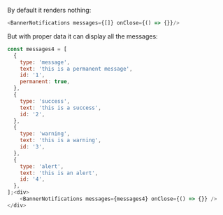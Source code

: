 By default it renders nothing:
```js
<BannerNotifications messages={[]} onClose={() => {}}/>
```

But with proper data it can display all the messages:
```js
const messages4 = [
  {
    type: 'message',
    text: 'this is a permanent message',
    id: '1',
    permanent: true,
  },
  {
    type: 'success',
    text: 'this is a success',
    id: '2',
  },
  {
    type: 'warning',
    text: 'this is a warning',
    id: '3',
  },
  {
    type: 'alert',
    text: 'this is an alert',
    id: '4',
  },
];<div>
	<BannerNotifications messages={messages4} onClose={() => {}} />
</div>
```
